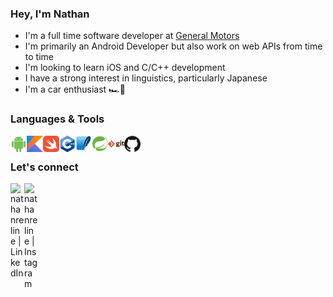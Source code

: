### Hey, I'm Nathan
- I'm a full time software developer at [General Motors][GM]
- I'm primarily an Android Developer but also work on web APIs from time to time
- I'm looking to learn iOS and C/C++ development
- I have a strong interest in linguistics, particularly Japanese
- I'm a car enthusiast 🏎️💨

### Languages & Tools

<img align="left" alt="Android" width="26px" src="https://raw.githubusercontent.com/github/explore/master/topics/android/android.png" />
<img align="left" alt="Kotlin" width="26px" src="https://raw.githubusercontent.com/github/explore/master/topics/kotlin/kotlin.png" />
<img align="left" alt="Swift" width="26px" src="https://raw.githubusercontent.com/github/explore/master/topics/swift/swift.png" />
<img align="left" alt="C++" width="26px" src="https://raw.githubusercontent.com/github/explore/master/topics/cpp/cpp.png" />
<img align="left" alt="SQLite" width="26px" src="https://raw.githubusercontent.com/github/explore/master/topics/sqlite/sqlite.png" />
<img align="left" alt="Spring-Boot" width="26px" src="https://raw.githubusercontent.com/github/explore/master/topics/spring-boot/spring-boot.png" />
<img align="left" alt="Git" width="26px" src="https://raw.githubusercontent.com/github/explore/master/topics/git/git.png" />
<img align="left" alt="GitHub" width="26px" src="https://raw.githubusercontent.com/github/explore/master/topics/github/github.png" />

<br/>

### Let's connect

[<img align="left" alt="nathanreline | LinkedIn" width="22px" src="https://cdn.jsdelivr.net/npm/simple-icons@v3/icons/linkedin.svg" />][linkedin]
[<img align="left" alt="nathanreline | Instagram" width="22px" src="https://cdn.jsdelivr.net/npm/simple-icons@v3/icons/instagram.svg" />][instagram]

[GM]: https://github.com/generalmotors
[linkedin]: https://www.linkedin.com/in/nathanreline/
[instagram]: https://instagram.com/nathanreline
